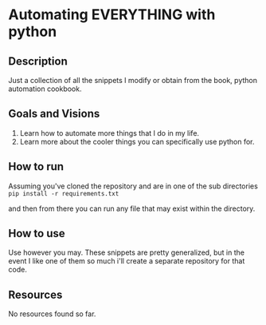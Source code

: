 # Automating EVERYTHING with python

## Description
Just a collection of all the snippets I modify or obtain from the book, python automation cookbook.

## Goals and Visions
1. Learn how to automate more things that I do in my life.
2. Learn more about the cooler things you can specifically use python for.

## How to run
Assuming you've cloned the repository and are in one of the sub directories
`pip install -r requirements.txt`

and then from there you can run any file that may exist within the directory.

## How to use
Use however you may. These snippets are pretty generalized, but in the event I like one of them so much i'll create
a separate repository for that code.

## Resources
No resources found so far.
